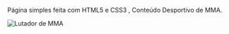 Página simples feita com HTML5 e CSS3 , Conteúdo Desportivo de MMA.


<!DOCTYPE html>
<html lang="en">
<head>
    <meta charset="UTF-8">
    <meta name="viewport" content="width=device-width, initial-scale=1.0">
    <title>Site sobre o Esporte de Combate MMA</title>
</head>
<body>
    <main>
        <div>
            <img src="html.MaioresCampeoesUFC/imagens/448467605_3073687332762417_5491951494082031274_n.jpg" alt="Lutador de MMA">
        </div>
    </main>
</body>
</html>
